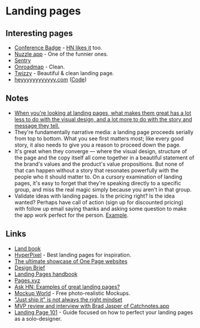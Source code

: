 # Landing pages

## Interesting pages

* [Conference Badge](https://www.conferencebadge.com/) - [HN likes it](https://news.ycombinator.com/item?id=18410628) too.
* [Nuzzle app](https://muzzleapp.com/) - One of the funnier ones.
* [Sentry](https://sentry.io/welcome/)
* [Onroadmap](https://onroadmap.com/) - Clean.
* [Twizzy](https://twizzy.app/) - Beautiful & clean landing page.
* [heyyyyyyyyyyyy.com](https://heyyyyyyyyyyyy.com/) \([Code](https://github.com/thesephist/h12y)\)

## Notes

* [When you're looking at landing pages, what makes them great has a lot less to do with the visual design, and a lot more to do with the story and message they tell.](https://news.ycombinator.com/item?id=16710952)
* They're fundamentally narrative media: a landing page proceeds serially from top to bottom. What you see first matters most; like every good story, it also needs to give you a reason to proceed down the page.
* It's great when they converge — where the visual design, structure of the page and the copy itself all come together in a beautiful statement of the brand's values and the product's value propositions. But none of that can happen without a story that resonates powerfully with the people who it should matter to. On a cursory examination of landing pages, it's easy to forget that they're speaking directly to a specific group, and miss the real magic simply because you aren't in that group.
* Validate ideas with landing pages. Is the pricing right? Is the idea wanted? Perhaps have call of action \(sign up for discounted pricing\) with follow up email saying thanks and asking some question to make the app work perfect for the person. [Example](https://www.youtube.com/watch?v=6NlfGp1QH20).

## Links

* [Land book](https://land-book.com/)
* [HyperPixel](https://hyperpixel.io/) - Best landing pages for inspiration.
* [The ultimate showcase of One Page websites](https://onepagelove.com/)
* [Design Brief](https://design.crowdbotics.com/#)
* [Landing Pages handbook](https://www.julian.com/learn/growth/landing-pages)
* [Pages.xyz](https://www.pages.xyz/)
* [Ask HN: Examples of great landing pages?](https://news.ycombinator.com/item?id=16710952)
* [Mockup World](https://www.mockupworld.co/) - Free photo-realistic Mockups.
* ["Just ship it" is not always the right mindset](https://www.indiehackers.com/forum/just-ship-it-is-not-always-the-right-mindset-b71eda7696)
* [MVP review and interview with Brad Jasper of Catchnotes.app](https://www.youtube.com/watch?v=6NlfGp1QH20)
* [Landing Page 101](https://www.syke.co/landingpage101) - Guide focused on how to perfect your landing pages as a solo-designer.

